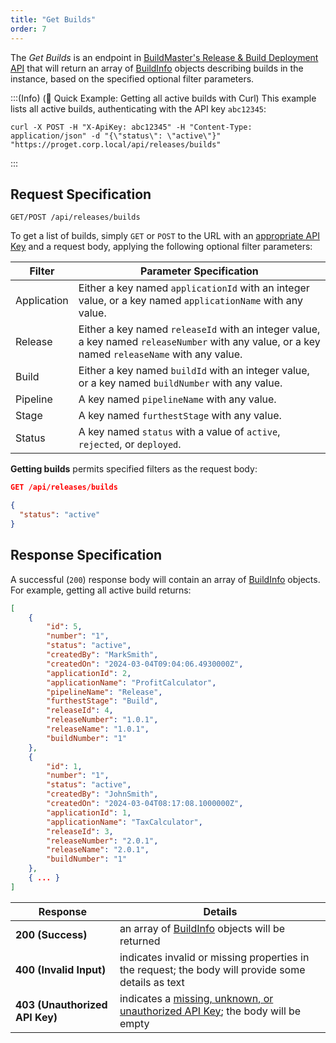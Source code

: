 ```yaml
---
title: "Get Builds"
order: 7
---
```


The *Get Builds* is an endpoint in [BuildMaster's Release & Build Deployment API](/docs/buildmaster/reference/api/release-and-build) that will return an array of [BuildInfo](/docs/buildmaster/reference/api/release-and-build#buildinfo-object) objects describing builds in the instance, based on the specified optional filter parameters.

:::(Info) (🚀 Quick Example: Getting all active builds with Curl)
This example lists all active builds, authenticating with the API key `abc12345`:

````
curl -X POST -H "X-ApiKey: abc12345" -H "Content-Type: application/json" -d "{\"status\": \"active\"}" "https://proget.corp.local/api/releases/builds"
````
:::

## Request Specification
```
GET/POST /api/releases/builds
```
To get a list of builds, simply `GET` or `POST` to the URL with an [appropriate API Key](/docs/buildmaster/reference/api/release-and-build#authentication) and a request body, applying the following optional filter parameters:

| Filter | Parameter Specification |
| --- | --- |
| Application | Either a key named `applicationId` with an integer value, or a key named `applicationName` with any value. |
| Release | Either a key named `releaseId` with an integer value, a key named `releaseNumber` with any value, or a key named `releaseName` with any value. |
| Build | Either a key named `buildId` with an integer value, or a key named `buildNumber` with any value. |
| Pipeline | A key named `pipelineName` with any value. |
| Stage | A key named `furthestStage` with any value. |
| Status | A key named `status` with a value of `active`, `rejected`, or `deployed`. |

**Getting builds** permits specified filters as the request body:

```json
GET /api/releases/builds

{
  "status": "active"
}
```

## Response Specification
A successful (`200`) response body will contain an array of [BuildInfo](/docs/buildmaster/reference/api/release-and-build#buildinfo-object) objects. For example, getting all active build returns:

```json
[
    {
        "id": 5,
        "number": "1",
        "status": "active",
        "createdBy": "MarkSmith",
        "createdOn": "2024-03-04T09:04:06.4930000Z",
        "applicationId": 2,
        "applicationName": "ProfitCalculator",
        "pipelineName": "Release",
        "furthestStage": "Build",
        "releaseId": 4,
        "releaseNumber": "1.0.1",
        "releaseName": "1.0.1",
        "buildNumber": "1"
    },
    {
        "id": 1,
        "number": "1",
        "status": "active",
        "createdBy": "JohnSmith",
        "createdOn": "2024-03-04T08:17:08.1000000Z",
        "applicationId": 1,
        "applicationName": "TaxCalculator",
        "releaseId": 3,
        "releaseNumber": "2.0.1",
        "releaseName": "2.0.1",
        "buildNumber": "1"
    },
    { ... }
]
```

| Response | Details |
|---|---|
| **200 (Success)** | an array of [BuildInfo](/docs/buildmaster/reference/api/release-and-build#buildinfo-object) objects will be returned |
| **400 (Invalid Input)** | indicates invalid or missing properties in the request; the body will provide some details as text |
| **403 (Unauthorized API Key)** | indicates a [missing, unknown, or unauthorized API Key](/docs/proget/reference-api/proget-api-licenses#authentication); the body will be empty |
